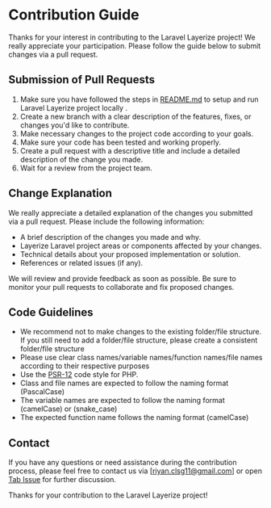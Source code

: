 # Contribution Guide

Thanks for your interest in contributing to the Laravel Layerize project! We really appreciate your participation. Please follow the guide below to submit changes via a pull request.

## Submission of Pull Requests

1. Make sure you have followed the steps in [README.md](https://github.com/deyan-ardi/laravel-layerize/blob/master/README.md) to setup and run Laravel Layerize project locally .
2. Create a new branch with a clear description of the features, fixes, or changes you'd like to contribute.
3. Make necessary changes to the project code according to your goals.
4. Make sure your code has been tested and working properly.
5. Create a pull request with a descriptive title and include a detailed description of the change you made.
6. Wait for a review from the project team.

## Change Explanation

We really appreciate a detailed explanation of the changes you submitted via a pull request. Please include the following information:

- A brief description of the changes you made and why.
- Layerize Laravel project areas or components affected by your changes.
- Technical details about your proposed implementation or solution.
- References or related issues (if any).

We will review and provide feedback as soon as possible. Be sure to monitor your pull requests to collaborate and fix proposed changes.

## Code Guidelines
- We recommend not to make changes to the existing folder/file structure. If you still need to add a folder/file structure, please create a consistent folder/file structure
- Please use clear class names/variable names/function names/file names according to their respective purposes
- Use the [PSR-12](https://www.php-fig.org/psr/psr-12/) code style for PHP.
- Class and file names are expected to follow the naming format (PascalCase)
- The variable names are expected to follow the naming format (camelCase) or (snake_case)
- The expected function name follows the naming format (camelCase)

## Contact

If you have any questions or need assistance during the contribution process, please feel free to contact us via [riyan.clsg11@gmail.com] or open [Tab Issue](https://github.com/deyan-ardi/laravel-layerize/issue) for further discussion.

Thanks for your contribution to the Laravel Layerize project!